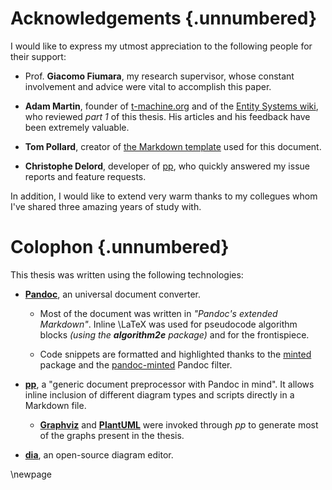 


# Acknowledgements {.unnumbered}

I would like to express my utmost appreciation to the following people for their support:

* Prof. **Giacomo Fiumara**, my research supervisor, whose constant involvement and advice were vital to accomplish this paper.

* **Adam Martin**, founder of [t-machine.org](http://t-machine.org/) and of the [Entity Systems wiki](http://entity-systems.wikidot.com/), who reviewed *part 1* of this thesis. His articles and his feedback have been extremely valuable.

* **Tom Pollard**, creator of [the Markdown template](https://github.com/tompollard/phd_thesis_markdown) used for this document.

* **Christophe Delord**, developer of [pp](https://github.com/CDSoft/pp), who quickly answered my issue reports and feature requests.

In addition, I would like to extend very warm thanks to my collegues whom I've shared three amazing years of study with.



# Colophon {.unnumbered}

This thesis was written using the following technologies:

* [**Pandoc**](http://pandoc.org/), an universal document converter. 

    * Most of the document was written in *"Pandoc's extended Markdown"*. Inline \LaTeX was used for pseudocode algorithm blocks *(using the **algorithm2e** package)* and for the frontispiece.

    * Code snippets are formatted and highlighted thanks to the [minted](https://github.com/gpoore/minted) package and the [pandoc-minted](https://github.com/nick-ulle/pandoc-minted) Pandoc filter.

* [**pp**](https://github.com/CDSoft/pp), a "generic document preprocessor with Pandoc in mind". It allows inline inclusion of different diagram types and scripts directly in a Markdown file.

    * [**Graphviz**](http://www.graphviz.org) and [**PlantUML**](http://plantuml.com/) were invoked through *pp* to generate most of the graphs present in the thesis.

* [**dia**](http://dia-installer.de/), an open-source diagram editor.



\newpage





